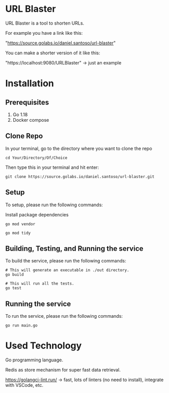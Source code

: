 # URL Blaster

URL Blaster is a tool to shorten URLs.

For example you have a link like this:

"https://source.golabs.io/daniel.santoso/url-blaster"

You can make a shorter version of it like this:

"https://localhost:9080/URLBlaster" -> just an example

# Installation

## Prerequisites

1. Go 1.18
2. Docker compose

## Clone Repo

In your terminal, go to the directory where you want to clone the repo

```sh-session
cd Your/Directory/Of/Choice
```

Then type this in your terminal and hit enter:

```sh-session
git clone https://source.golabs.io/daniel.santoso/url-blaster.git
```

## Setup

To setup, please run the following commands:

Install package dependencies

```sh-session
go mod vendor
```
```sh-session
go mod tidy
```

## Building, Testing, and Running the service

To build the service, please run the following commands:

```sh-session
# This will generate an executable in ./out directory.
go build

# This will run all the tests.
go test
```

## Running the service

To run the service, please run the following commands:

```sh-session
go run main.go
```

# Used Technology

Go programming language.

Redis as store mechanism for super fast data retrieval.

https://golangci-lint.run/ -> fast, lots of linters (no need to install), integrate with VSCode, etc.

